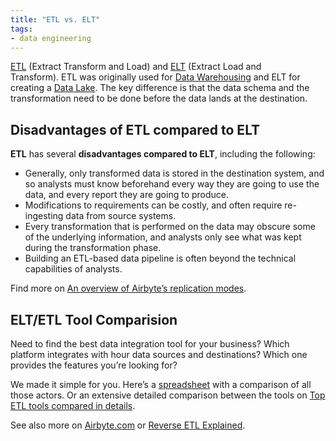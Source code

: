 ```yaml
---
title: "ETL vs. ELT"
tags:
- data engineering
---
```

[ETL](term/etl.md) (Extract Transform and Load) and [ELT](term/elt.md) (Extract Load and Transform). ETL was originally used for [Data Warehousing](term/data%20warehouse.md) and ELT for creating a [Data Lake](term/data%20lake.md). The key difference is that the data schema and the transformation need to be done before the data lands at the destination.

## Disadvantages of ETL compared to ELT

**ETL** has several **disadvantages compared to ELT**, including the following:

- Generally, only transformed data is stored in the destination system, and so analysts must know beforehand every way they are going to use the data, and every report they are going to produce.  
- Modifications to requirements can be costly, and often require re-ingesting data from source systems.
- Every transformation that is performed on the data may obscure some of the underlying information, and analysts only see what was kept during the transformation phase. 
- Building an ETL-based data pipeline is often beyond the technical capabilities of analysts.

Find more on [An overview of Airbyte’s replication modes](https://airbyte.com/blog/understanding-data-replication-modes).

## ELT/ETL Tool Comparision
Need to find the best data integration tool for your business? Which platform integrates with hour data sources and destinations? Which one provides the features you’re looking for?  
  
We made it simple for you. Here’s a [spreadsheet](https://docs.google.com/spreadsheets/d/1QKrtBpg6PliPMpcndpmkZpDVIz_o6_Y-LWTTvQ6CfHA/edit?usp=sharing) with a comparison of all those actors. Or an extensive detailed comparison between the tools on [Top ETL tools compared in details](https://airbyte.com/etl-tools-comparison).

See also more on [Airbyte.com](https://airbyte.com) or [Reverse ETL Explained](https://airbyte.com/blog/reverse-etl#so-what-is-a-reverse-etl).
